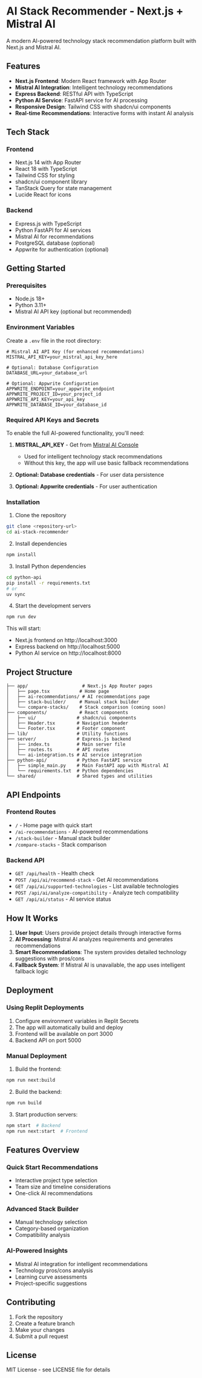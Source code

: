 # AI Stack Recommender - Next.js + Mistral AI

A modern AI-powered technology stack recommendation platform built with Next.js and Mistral AI.

## Features

- **Next.js Frontend**: Modern React framework with App Router
- **Mistral AI Integration**: Intelligent technology recommendations
- **Express Backend**: RESTful API with TypeScript
- **Python AI Service**: FastAPI service for AI processing
- **Responsive Design**: Tailwind CSS with shadcn/ui components
- **Real-time Recommendations**: Interactive forms with instant AI analysis

## Tech Stack

### Frontend
- Next.js 14 with App Router
- React 18 with TypeScript
- Tailwind CSS for styling
- shadcn/ui component library
- TanStack Query for state management
- Lucide React for icons

### Backend
- Express.js with TypeScript
- Python FastAPI for AI services
- Mistral AI for recommendations
- PostgreSQL database (optional)
- Appwrite for authentication (optional)

## Getting Started

### Prerequisites

- Node.js 18+
- Python 3.11+
- Mistral AI API key (optional but recommended)

### Environment Variables

Create a `.env` file in the root directory:

```env
# Mistral AI API Key (for enhanced recommendations)
MISTRAL_API_KEY=your_mistral_api_key_here

# Optional: Database Configuration
DATABASE_URL=your_database_url

# Optional: Appwrite Configuration
APPWRITE_ENDPOINT=your_appwrite_endpoint
APPWRITE_PROJECT_ID=your_project_id
APPWRITE_API_KEY=your_api_key
APPWRITE_DATABASE_ID=your_database_id
```

### Required API Keys and Secrets

To enable the full AI-powered functionality, you'll need:

1. **MISTRAL_API_KEY** - Get from [Mistral AI Console](https://console.mistral.ai/)
   - Used for intelligent technology stack recommendations
   - Without this key, the app will use basic fallback recommendations

2. **Optional: Database credentials** - For user data persistence
3. **Optional: Appwrite credentials** - For user authentication

### Installation

1. Clone the repository
```bash
git clone <repository-url>
cd ai-stack-recommender
```

2. Install dependencies
```bash
npm install
```

3. Install Python dependencies
```bash
cd python-api
pip install -r requirements.txt
# or
uv sync
```

4. Start the development servers
```bash
npm run dev
```

This will start:
- Next.js frontend on http://localhost:3000
- Express backend on http://localhost:5000
- Python AI service on http://localhost:8000

## Project Structure

```
├── app/                    # Next.js App Router pages
│   ├── page.tsx           # Home page
│   ├── ai-recommendations/ # AI recommendations page
│   ├── stack-builder/     # Manual stack builder
│   └── compare-stacks/    # Stack comparison (coming soon)
├── components/            # React components
│   ├── ui/               # shadcn/ui components
│   ├── Header.tsx        # Navigation header
│   └── Footer.tsx        # Footer component
├── lib/                  # Utility functions
├── server/               # Express.js backend
│   ├── index.ts          # Main server file
│   ├── routes.ts         # API routes
│   └── ai-integration.ts # AI service integration
├── python-api/           # Python FastAPI service
│   ├── simple_main.py    # Main FastAPI app with Mistral AI
│   └── requirements.txt  # Python dependencies
└── shared/               # Shared types and utilities
```

## API Endpoints

### Frontend Routes
- `/` - Home page with quick start
- `/ai-recommendations` - AI-powered recommendations
- `/stack-builder` - Manual stack builder
- `/compare-stacks` - Stack comparison

### Backend API
- `GET /api/health` - Health check
- `POST /api/ai/recommend-stack` - Get AI recommendations
- `GET /api/ai/supported-technologies` - List available technologies
- `POST /api/ai/analyze-compatibility` - Analyze tech compatibility
- `GET /api/ai/status` - AI service status

## How It Works

1. **User Input**: Users provide project details through interactive forms
2. **AI Processing**: Mistral AI analyzes requirements and generates recommendations
3. **Smart Recommendations**: The system provides detailed technology suggestions with pros/cons
4. **Fallback System**: If Mistral AI is unavailable, the app uses intelligent fallback logic

## Deployment

### Using Replit Deployments

1. Configure environment variables in Replit Secrets
2. The app will automatically build and deploy
3. Frontend will be available on port 3000
4. Backend API on port 5000

### Manual Deployment

1. Build the frontend:
```bash
npm run next:build
```

2. Build the backend:
```bash
npm run build
```

3. Start production servers:
```bash
npm start  # Backend
npm run next:start  # Frontend
```

## Features Overview

### Quick Start Recommendations
- Interactive project type selection
- Team size and timeline considerations
- One-click AI recommendations

### Advanced Stack Builder
- Manual technology selection
- Category-based organization
- Compatibility analysis

### AI-Powered Insights
- Mistral AI integration for intelligent recommendations
- Technology pros/cons analysis
- Learning curve assessments
- Project-specific suggestions

## Contributing

1. Fork the repository
2. Create a feature branch
3. Make your changes
4. Submit a pull request

## License

MIT License - see LICENSE file for details